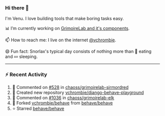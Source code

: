 ### Hi there 👋

I'm Venu. I love building tools that make boring tasks easy.

📊 I’m currently working on [GrimoireLab and it's components](https://chaoss.github.io/grimoirelab).

📫 How to reach me: I live on the internet [@vchrombie](https://www.google.co.in/search?q=vchrombie).

😄 Fun fact: Snorlax's typical day consists of nothing more than :doughnut: eating and :zzz: sleeping.

---

### :zap: Recent Activity

<!--RECENT_ACTIVITY:start-->
1. 💬 Commented on [#528](https://github.com/chaoss/grimoirelab-sirmordred/issues/528#issuecomment-1055271762) in [chaoss/grimoirelab-sirmordred](https://github.com/chaoss/grimoirelab-sirmordred)
2. 📔 Created new repository [vchrombie/django-behave-playground](https://github.com/vchrombie/django-behave-playground)
3. 💬 Commented on [#1036](https://github.com/chaoss/grimoirelab-elk/pull/1036#issuecomment-1055125603) in [chaoss/grimoirelab-elk](https://github.com/chaoss/grimoirelab-elk)
4. 🔱 Forked [vchrombie/behave](https://github.com/vchrombie/behave) from [behave/behave](https://github.com/behave/behave)
5. ⭐ Starred [behave/behave](https://github.com/behave/behave)
<!--RECENT_ACTIVITY:end-->

<!--
**vchrombie/vchrombie** is a ✨ _special_ ✨ repository because its `README.md` (this file) appears on your GitHub profile.

Here are some ideas to get you started:

- 🔭 I’m currently working on ...
- 🌱 I’m currently learning ...
- 👯 I’m looking to collaborate on ...
- 🤔 I’m looking for help with ...
- 💬 Ask me about ...
- 📫 How to reach me: ...
- 😄 Pronouns: ...
- ⚡ Fun fact: ...
-->
